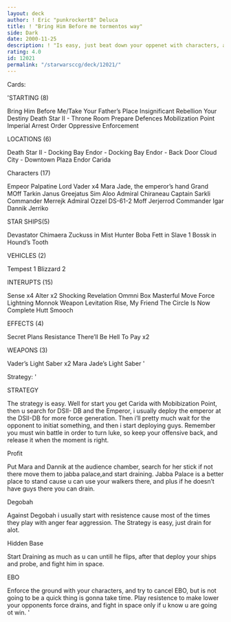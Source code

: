 ```yaml
---
layout: deck
author: ! Eric "punkrockert8" Deluca
title: ! "Bring Him Before me tormentos way"
side: Dark
date: 2000-11-25
description: ! "Is easy, just beat down your oppenet with characters, and drain, and if u have a chance turn Luke. With the characters and ships there are is easy to do it. Just don’t rush to do things."
rating: 4.0
id: 12021
permalink: "/starwarsccg/deck/12021/"
---
```

Cards: 

'STARTING  (8)

Bring Him Before Me/Take Your Father’s Place
Insignificant Rebellion
Your Destiny
Death Star II - Throne Room
Prepare Defences
Mobilization Point
Imperial Arrest Order
Oppressive Enforcement

LOCATIONS (6)

Death Star II - Docking Bay
Endor - Docking Bay
Endor - Back Door
Cloud City - Downtown Plaza
Endor
Carida

Characters (17)

Empeor Palpatine
Lord Vader x4
Mara Jade, the emperor’s hand
Grand MOff Tarkin
Janus Greejatus
Sim Aloo
Admiral Chiraneau
Captain Sarkli
Commander Merrejk
Admiral Ozzel
DS-61-2
Moff Jerjerrod
Commander Igar
Dannik Jerriko

STAR SHIPS(5)

Devastator
Chimaera
Zuckuss in Mist Hunter
Boba Fett in Slave 1
Bossk in Hound’s Tooth

VEHICLES (2)

Tempest 1
Blizzard 2

INTERUPTS (15)

Sense x4
Alter x2
Shocking Revelation
Ommni Box
Masterful Move
Force Lightning
Monnok
Weapon Levitation
Rise, My Friend
The Circle Is Now Complete
Hutt Smooch

EFFECTS (4)

Secret Plans
Resistance
There’ll Be Hell To Pay x2

WEAPONS (3)

Vader’s Light Saber x2
Mara Jade’s Light Saber '

Strategy: '

STRATEGY

The strategy is easy. Well for start you get Carida with Mobibization Point, then u search for DSII- DB and the Emperor, i usually deploy the emperor at the DSII-DB for more force generation. Then i’ll pretty much wait for the opponent to initiat something, and then i start deploying guys.  Remember you must win battle in order to turn luke, so keep your offensive back, and release it when the moment is right.

Profit

Put Mara and Dannik at the audience chamber, search for her stick if not there move them to jabba palace,and start draining. Jabba Palace is a better place to stand cause u can use your walkers there, and plus if he doesn’t have guys there you can drain.

Degobah

Against Degobah i usually start with resistence cause most of the times they play with anger fear aggression. The Strategy is easy, just drain for alot.

Hidden Base

Start Draining as much as u can untill he flips, after that deploy your ships and probe, and fight him in space.

EBO

Enforce the ground with your characters, and try to cancel EBO, but is not going to be a quick thing is gonna take time.  Play resistence to make lower your opponents force drains, and fight in space only if u know u are going ot win. '
